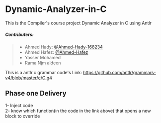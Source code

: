 # Dynamic-Analyzer-in-C
This is the Compiler's course project Dynamic Analyzer in C using Antlr




##### Contributers:
> * Ahmed Hady: [@Ahmed-Hady-168234]( https://github.com/Ahmed-Hady-168234 )
> * Ahmed Hafez: [@Ahmed-Hafez]( https://github.com/Ahmed-Hafez )
> * Yasser Mohamed
> * Rama Njm aldeen



This is a antlr c grammar code's Link: https://github.com/antlr/grammars-v4/blob/master/c/C.g4

## **Phase one Delivery**
1- Inject code\
2- know which function(in the code in the link above) that opens a new block to override
